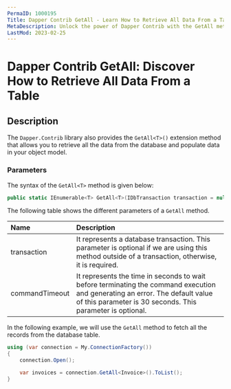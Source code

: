 ```yaml
---
PermaID: 1000195
Title: Dapper Contrib GetAll - Learn How to Retrieve All Data From a Table
MetaDescription: Unlock the power of Dapper Contrib with the GetAll method to retrieve all data from a table. Learn how to use the simplest way to get all rows from a database table without writing any SQL.
LastMod: 2023-02-25
---
```


# Dapper Contrib GetAll: Discover How to Retrieve All Data From a Table

## Description

The `Dapper.Contrib` library also provides the `GetAll<T>()` extension method that allows you to retrieve all the data from the database and populate data in your object model.

### Parameters

The syntax of the `GetAll<T>` method is given below:

```csharp
public static IEnumerable<T> GetAll<T>(IDbTransaction transaction = null, int? commandTimeout = null)
```

The following table shows the different parameters of a `GetAll` method.

| Name | Description |
| :--- | :---------- |
| transaction    | It represents a database transaction. This parameter is optional if we are using this method outside of a transaction, otherwise, it is required. |
| commandTimeout | It represents the time in seconds to wait before terminating the command execution and generating an error. The default value of this parameter is 30 seconds. This parameter is optional. |

In the following example, we will use the `GetAll` method to fetch all the records from the database table.

```csharp
using (var connection = My.ConnectionFactory())
{
    connection.Open();

    var invoices = connection.GetAll<Invoice>().ToList();
}
```